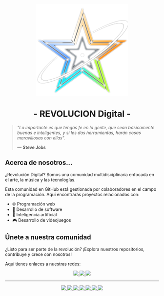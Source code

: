 <div align="center" verticl>
  <img width="300" src="./assets/raw_logo.png">
  <h1>- REVOLUCION Digital -</h1>
</div>

> _"Lo importante es que tengas fe en la gente, que sean básicamente buenas e inteligentes, y si les das herramientas, harán cosas maravillosas con ellas"._
>
> — **Steve Jobs**

## Acerca de nosotros...

¿Revolución Digital? Somos una comunidad multidisciplinaria enfocada en el arte, la música y las tecnologías.

Esta comunidad en GitHub está gestionada por colaboradores en el campo de la programación. Aquí encontrarás proyectos relacionados con:

- 🌐 Programación web
- 📱 Desarrollo de software
- 🤖 Inteligencia artificial
- 🎮 Desarrollo de videojuegos

## Únete a nuestra comunidad

¿Listo para ser parte de la revolución? ¡Explora nuestros repositorios, contribuye y crece con nosotros!

Aquí tienes enlaces a nuestras redes:

<div align="center">
  <!-- Whatsapp -->
  <a href="https://chat.whatsapp.com/KnUKS0iM8463oXkeT9OKbt">
    <img src="https://img.shields.io/badge/WhatsApp-25D366?style=for-the-badge&logo=whatsapp&logoColor=white">
  </a>
  <!-- Facebook -->
  <a href="https://www.facebook.com/share/12LAVhVfVbg/">
    <img src="https://img.shields.io/badge/Facebook-1877F2?style=for-the-badge&logo=facebook&logoColor=white">
  </a>
  <!-- Discord -->
  <a href="https://discord.com/invite/gPdNgfDw">
    <img src="https://img.shields.io/badge/Discord-5865F2?style=for-the-badge&logo=discord&logoColor=white">
  </a>
  <hr>
  <!-- Youtube -->
  <a href="https://youtube.com/@revoluciondigital-m7d?si=7luHtOnBc2H0xBUb">
    <img src="https://img.shields.io/badge/YouTube-FF0000?style=for-the-badge&logo=youtube&logoColor=white">
  </a>
  <!-- Intagram -->
  <a href="https://www.instagram.com/revoluciondigital2025?igsh=bHFjMGp4MmdkdGQx">
    <img src="https://img.shields.io/badge/Instagram-E4405F?style=for-the-badge&logo=instagram&logoColor=white">
  </a>
  <!-- Reddit -->
  <a href="https://www.reddit.com/r/Revolucion_Digital/s/Pzf3sdQvzl">
    <img src="https://img.shields.io/badge/Reddit-FF4500?style=for-the-badge&logo=reddit&logoColor=white">
  </a>

  <!-- X -->
  <a href="https://x.com/Revol2025?t=NR2JgmqQTPzkoTaki6XcpQ&s=09">
    <img src="https://img.shields.io/badge/X-000000?style=for-the-badge&logo=x&logoColor=white">
  </a>
  <!-- Threads -->
  <a href="https://www.threads.net/@revoluciondigital2025">
    <img src="https://img.shields.io/badge/Threads-000000?style=for-the-badge&logo=Threads&logoColor=white">
  </a>
  <!-- Whattpad -->
  <a href="https://www.wattpad.com/user/Revolucion_Digital?utm_source=android&utm_medium=link&utm_campaign=invitefriends">
    <img src="https://img.shields.io/badge/Wattpad-F96854?style=for-the-badge&logo=wattpad&logoColor=white">
  </a>
  <!-- Pinterest -->
  <a href="https://pin.it/4KL7xmEyF">
    <img src="https://img.shields.io/badge/Pinterest-%23E60023.svg?&style=for-the-badge&logo=Pinterest&logoColor=white">
  </a>
</div>
